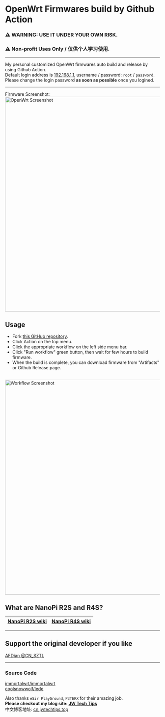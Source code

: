 # OpenWrt Firmwares build by Github Action
### ⚠ WARNING: USE IT UNDER YOUR OWN RISK.
### ⚠ Non-profit Uses Only / 仅供个人学习使用.
- - -
My personal customized OpenWrt firmwares auto build and release by using Github Action. <br>
Default login address is [192.168.1.1](192.168.1.1), username / password: `root` / `password`.<br>
Please change the login password **as soon as possible** once you logined.
- - -
Firmware Screenshot: <br>
<img src="https://github.com/Kurokosama/AutoBuild-OpenWRT/blob/27848e715d3ba57727165f94cc4319f59e1f88bb/images/openwrt.png?raw=true" alt="OpenWrt Screenshot" width="700">
## Usage
- Fork [this GitHub repository](https://github.com/Kurokosama/AutoBuild-OpenWRT).
- Click Action on the top menu.
- Click the appropriate workflow on the left side menu bar.
- Click "Run workflow" green button, then wait for few hours to build firmware.
- When the build is complete, you can download firmware from "Artifacts" or Github Release page.
<br>
<img src="https://github.com/Kurokosama/AutoBuild-OpenWRT/blob/50cc2fff6fd6b66e62df639ad7bfcde3cef6f945/images/screenshot.png?raw=true" alt="Workflow Screenshot" width="700">
<br>

## What are NanoPi R2S and R4S?
| [NanoPi R2S wiki](https://wiki.friendlyarm.com/wiki/index.php/NanoPi_R2S) | [NanoPi R4S wiki](https://wiki.friendlyarm.com/wiki/index.php/NanoPi_R4S) |
| ----------- | ----------- |
- - -
## Support the original developer if you like
[AFDian @CN\_SZTL](https://afdian.net/@CN\_SZTL/plan)
- - -

### Source Code
[immortalwrt/immortalwrt](https://github.com/immortalwrt/immortalwrt) <br>
[coolsnowwolf/lede](https://github.com/coolsnowwolf/lede) <br>

Also thanks `eSir PlayGround`, `P3TERX` for their amazing job.
<br>
<strong>Please checkout my blog site: [JW Tech Tips](https://www.jwtechtips.top/) </strong><br>
中文博客地址: [cn.jwtechtips.top](https://cn.jwtechtips.top/)